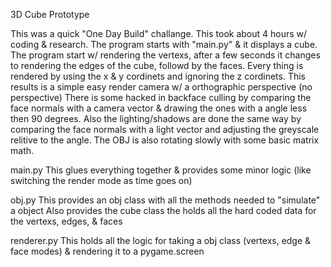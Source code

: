3D Cube Prototype

This was a quick "One Day Build" challange. This took about 4 hours w/ coding & research.
The program starts with "main.py" & it displays a cube. The program start w/ rendering the vertexs, after a few seconds it changes to rendering the edges of the cube, followd by the faces.
Every thing is rendered by using the x & y cordinets and ignoring the z cordinets. This results is a simple easy render camera w/ a orthographic perspective (no perspective)
There is some hacked in backface culling by comparing the face normals with a camera vector & drawing the ones with a angle less then 90 degrees.
Also the lighting/shadows are done the same way by comparing the face normals with a light vector and adjusting the greyscale relitive to the angle.
The OBJ is also rotating slowly with some basic matrix math.

main.py
    This glues everything together & provides some minor logic (like switching the render mode as time goes on)

obj.py
    This provides an obj class with all the methods needed to "simulate" a object
    Also provides the cube class the holds all the hard coded data for the vertexs, edges, & faces

renderer.py
    This holds all the logic for taking a obj class (vertexs, edge & face modes) & rendering it to a pygame.screen
